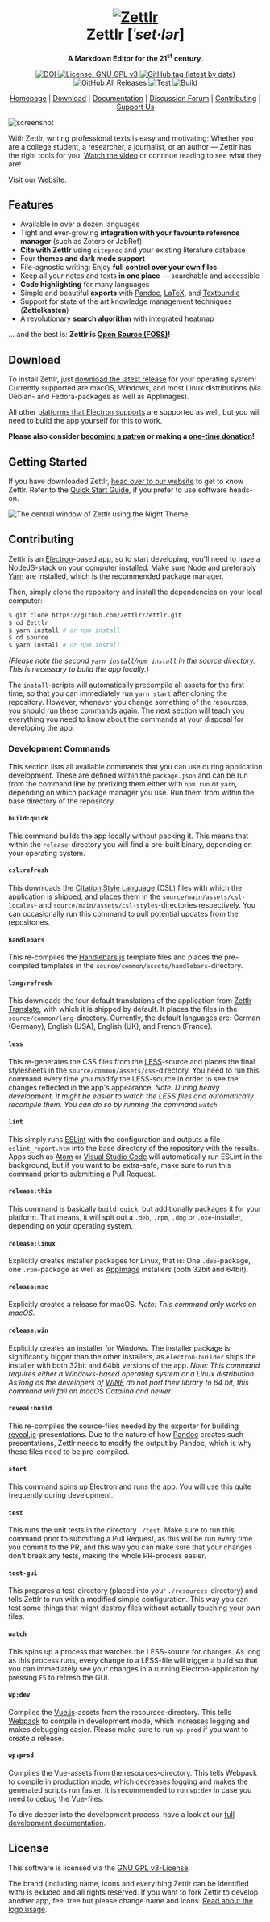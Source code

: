 <h1 align="center">
  <a href="https://github.com/Zettlr/Zettlr">
    <img src="https://raw.githubusercontent.com/Zettlr/Zettlr/master/resources/icons/png/256x256.png" alt="Zettlr"/>
  </a>
  <br/>
  Zettlr [<em>ˈset·lər</em>]
</h1>

<p align="center"><strong>A Markdown Editor for the 21<sup>st</sup> century</strong>.</p>

<p align="center">
  <a href="https://doi.org/10.5281/zenodo.2580173">
    <img src="https://zenodo.org/badge/DOI/10.5281/zenodo.2580173.svg" alt="DOI">
  </a>
  <a href="https://www.gnu.org/licenses/gpl-3.0">
    <img src="https://img.shields.io/badge/License-GPLv3-blue.svg" alt="License: GNU GPL v3">
  </a>
  <a href="https://www.zettlr.com/download">
    <img alt="GitHub tag (latest by date)" src="https://img.shields.io/github/tag-date/Zettlr/Zettlr.svg?label=latest">
  </a>
  <img alt="GitHub All Releases" src="https://img.shields.io/github/downloads/Zettlr/Zettlr/total.svg">
  <img alt="Test" src="https://github.com/Zettlr/Zettlr/workflows/Test/badge.svg?branch=master">
  <img alt="Build" src="https://github.com/Zettlr/Zettlr/workflows/Build/badge.svg">
</p>

<p align="center">
  <a href="https://www.zettlr.com/" target="_blank">Homepage</a> |
  <a href="https://www.zettlr.com/download">Download</a> |
  <a href="https://docs.zettlr.com/" target="_blank">Documentation</a> |
  <a href="https://forum.zettlr.com/" target="_blank">Discussion Forum</a> |
  <a href="#contributing">Contributing</a> |
  <a href="https://www.patreon.com/zettlr" target="_blank">Support Us</a>
</p>

![screenshot](/resources/screenshots/zettlr_view.png)

With Zettlr, writing professional texts is easy and motivating: Whether you are a college student, a researcher, a journalist, or an author — Zettlr has the right tools for you. [Watch the video](https://www.youtube.com/watch?v=BJ27r6YGpAs) or continue reading to see what they are!

[Visit our Website](https://zettlr.com/).

## Features

- Available in over a dozen languages
- Tight and ever-growing **integration with your favourite reference manager** (such as Zotero or JabRef)
- **Cite with Zettlr** using `citeproc` and your existing literature database
- Four **themes and dark mode support**
- File-agnostic writing: Enjoy **full control over your own files**
- Keep all your notes and texts **in one place** — searchable and accessible
- **Code highlighting** for many languages
- Simple and beautiful **exports** with [Pandoc](https://pandoc.org/), [LaTeX](https://www.latex-project.org/), and [Textbundle](http://textbundle.org/)
- Support for state of the art knowledge management techniques (**Zettelkasten**)
- A revolutionary **search algorithm** with integrated heatmap

… and the best is: **Zettlr is [Open Source (FOSS)](https://en.wikipedia.org/wiki/Free_and_open-source_software)!**

## Download

To install Zettlr, just [download the latest release](https://www.zettlr.com/download/) for your operating system! Currently supported are macOS, Windows, and most Linux distributions (via Debian- and Fedora-packages as well as AppImages).

All other [platforms that Electron supports](https://www.electronjs.org/docs/tutorial/support#supported-platforms) are supported as well, but you will need to build the app yourself for this to work.

**Please also consider [becoming a patron](https://www.patreon.com/zettlr) or making a [one-time donation](https://paypal.me/hendrikerz)!**

## Getting Started

If you have downloaded Zettlr, [head over to our website](https://zettlr.com/docs) to get to know Zettlr. Refer to the [Quick Start Guide](https://zettlr.com/docs/quick-start), if you prefer to use software heads-on.

![The central window of Zettlr using the Night Theme](/resources/screenshots/zettlr_view_dark.png)

## Contributing

Zettlr is an [Electron](https://www.electronjs.org/)-based app, so to start developing, you'll need to have a [NodeJS](https://nodejs.org/)-stack on your computer installed. Make sure Node and preferably [Yarn](https://yarnpkg.com/en/) are installed, which is the recommended package manager.

Then, simply clone the repository and install the dependencies on your local computer:

```bash
$ git clone https://github.com/Zettlr/Zettlr.git
$ cd Zettlr
$ yarn install # or npm install
$ cd source
$ yarn install # or npm install
```

_(Please note the second `yarn install`/`npm install` in the source directory. This is necessary to build the app locally.)_

The `install`-scripts will automatically precompile all assets for the first time, so that you can immediately run `yarn start` after cloning the repository. However, whenever you change something of the resources, you should run these commands again. The next section will teach you everything you need to know about the commands at your disposal for developing the app.

### Development Commands

This section lists all available commands that you can use during application development. These are defined within the `package.json` and can be run from the command line by prefixing them either with `npm run` or `yarn`, depending on which package manager you use. Run them from within the base directory of the repository.

#### `build:quick`

This command builds the app locally without packing it. This means that within the `release`-directory you will find a pre-built binary, depending on your operating system.

#### `csl:refresh`

This downloads the [Citation Style Language](https://citationstyles.org/) (CSL) files with which the application is shipped, and places them in the `source/main/assets/csl-locales`- and `source/main/assets/csl-styles`-directories respectively. You can occasionally run this command to pull potential updates from the repositories.

#### `handlebars`

This re-compiles the [Handlebars.js](https://handlebarsjs.com/) template files and places the pre-compiled templates in the `source/common/assets/handlebars`-directory.

#### `lang:refresh`

This downloads the four default translations of the application from [Zettlr Translate](https://translate.zettlr.com/), with which it is shipped by default. It places the files in the `source/common/lang`-directory. Currently, the default languages are: German (Germany), English (USA), English (UK), and French (France).

#### `less`

This re-generates the CSS files from the [LESS](http://lesscss.org/)-source and places the final stylesheets in the `source/common/assets/css`-directory. You need to run this command every time you modify the LESS-source in order to see the changes reflected in the app's appearance. _Note: During heavy development, it might be easier to watch the LESS files and automatically recompile them. You can do so by running the command `watch`._

#### `lint`

This simply runs [ESLint](https://eslint.org/) with the configuration and outputs a file `eslint_report.htm` into the base directory of the repository with the results. Apps such as [Atom](https://atom.io/) or [Visual Studio Code](https://code.visualstudio.com/) will automatically run ESLint in the background, but if you want to be extra-safe, make sure to run this command prior to submitting a Pull Request.

#### `release:this`

This command is basically `build:quick`, but additionally packages it for your platform. That means, it will spit out a `.deb`, `.rpm`, `.dmg` or `.exe`-installer, depending on your operating system.

#### `release:linux`

Explicitly creates installer packages for Linux, that is: One `.deb`-package, one `.rpm`-package as well as [AppImage](https://appimage.org/) installers (both 32bit and 64bit).

#### `release:mac`

Explicitly creates a release for macOS. _Note: This command only works on macOS._

#### `release:win`

Explicitly creates an installer for Windows. The installer package is significantly bigger than the other installers, as `electron-builder` ships the installer with both 32bit and 64bit versions of the app. _Note: This command requires either a Windows-based operating system or a Linux distribution. As long as the developers of [WINE](https://www.winehq.org/) do not port their library to 64 bit, this command will fail on macOS Catalina and newer._

#### `reveal:build`

This re-compiles the source-files needed by the exporter for building [reveal.js](https://revealjs.com/)-presentations. Due to the nature of how [Pandoc](https://pandoc.org/) creates such presentations, Zettlr needs to modify the output by Pandoc, which is why these files need to be pre-compiled.

#### `start`

This command spins up Electron and runs the app. You will use this quite frequently during development.

#### `test`

This runs the unit tests in the directory `./test`. Make sure to run this command prior to submitting a Pull Request, as this will be run every time you commit to the PR, and this way you can make sure that your changes don't break any tests, making the whole PR-process easier.

#### `test-gui`

This prepares a test-directory (placed into your `./resources`-directory) and tells Zettlr to run with a modified simple configuration. This way you can test some things that might destroy files without actually touching your own files.

#### `watch`

This spins up a process that watches the LESS-source for changes. As long as this process runs, every change to a LESS-file will trigger a build so that you can immediately see your changes in a running Electron-application by pressing `F5` to refresh the GUI.

#### `wp:dev`

Compiles the [Vue.js](https://vuejs.org/)-assets from the resources-directory. This tells [Webpack](https://webpack.js.org/) to compile in development mode, which increases logging and makes debugging easier. Please make sure to run `wp:prod` if you want to create a release.

#### `wp:prod`

Compiles the Vue-assets from the resources-directory. This tells Webpack to compile in production mode, which decreases logging and makes the generated scripts run faster. It is recommended to run `wp:dev` in case you need to debug the Vue-files.

To dive deeper into the development process, have a look at our [full development documentation](https://docs.zettlr.com/en/get-involved).

## License

This software is licensed via the [GNU GPL v3-License](https://www.gnu.org/licenses/gpl-3.0.en.html).

The brand (including name, icons and everything Zettlr can be identified with) is exluded and all rights reserved. If you want to fork Zettlr to develop another app, feel free but please change name and icons. [Read about the logo usage](https://www.zettlr.com/press#usage-rights).
